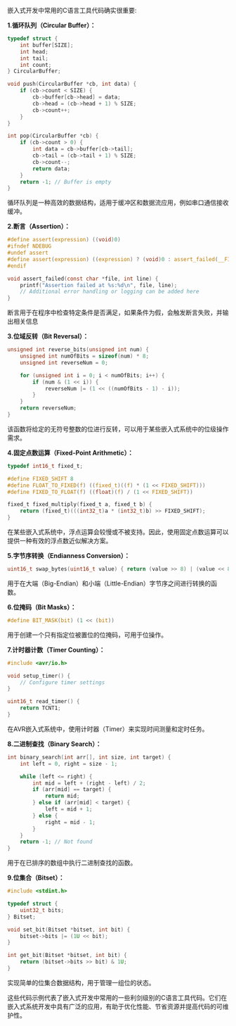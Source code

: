 嵌入式开发中常用的C语言工具代码确实很重要:

**1.循环队列（Circular Buffer）：**

```c
typedef struct {
    int buffer[SIZE];
    int head;
    int tail;
    int count;
} CircularBuffer;

void push(CircularBuffer *cb, int data) {
    if (cb->count < SIZE) {
        cb->buffer[cb->head] = data;
        cb->head = (cb->head + 1) % SIZE;
        cb->count++;
    }
}

int pop(CircularBuffer *cb) {
    if (cb->count > 0) {
        int data = cb->buffer[cb->tail];
        cb->tail = (cb->tail + 1) % SIZE;
        cb->count--;
        return data;
    }
    return -1; // Buffer is empty
}
```

循环队列是一种高效的数据结构，适用于缓冲区和数据流应用，例如串口通信接收缓冲。

**2.断言（Assertion）：**

```c
#define assert(expression) ((void)0)
#ifndef NDEBUG
#undef assert
#define assert(expression) ((expression) ? (void)0 : assert_failed(__FILE__, __LINE__))
#endif

void assert_failed(const char *file, int line) {
    printf("Assertion failed at %s:%d\n", file, line);
    // Additional error handling or logging can be added here
}
```

断言用于在程序中检查特定条件是否满足，如果条件为假，会触发断言失败，并输出相关信息

**3.位域反转（Bit Reversal）：**

```c
unsigned int reverse_bits(unsigned int num) {
    unsigned int numOfBits = sizeof(num) * 8;
    unsigned int reverseNum = 0;

    for (unsigned int i = 0; i < numOfBits; i++) {
        if (num & (1 << i)) {
            reverseNum |= (1 << ((numOfBits - 1) - i));
        }
    }
    return reverseNum;
}
```

该函数将给定的无符号整数的位进行反转，可以用于某些嵌入式系统中的位级操作需求。

**4.固定点数运算（Fixed-Point Arithmetic）：**

```c
typedef int16_t fixed_t;

#define FIXED_SHIFT 8
#define FLOAT_TO_FIXED(f) ((fixed_t)((f) * (1 << FIXED_SHIFT)))
#define FIXED_TO_FLOAT(f) ((float)(f) / (1 << FIXED_SHIFT))

fixed_t fixed_multiply(fixed_t a, fixed_t b) {
    return (fixed_t)(((int32_t)a * (int32_t)b) >> FIXED_SHIFT);
}
```

在某些嵌入式系统中，浮点运算会较慢或不被支持。因此，使用固定点数运算可以提供一种有效的浮点数近似解决方案。

**5.字节序转换（Endianness Conversion）：**

```c
uint16_t swap_bytes(uint16_t value) { return (value >> 8) | (value << 8); }
```

用于在大端（Big-Endian）和小端（Little-Endian）字节序之间进行转换的函数。

**6.位掩码（Bit Masks）：**

```c
#define BIT_MASK(bit) (1 << (bit))
```

用于创建一个只有指定位被置位的位掩码，可用于位操作。

**7.计时器计数（Timer Counting）：**

```c
#include <avr/io.h>

void setup_timer() {
    // Configure timer settings
}

uint16_t read_timer() {
    return TCNT1;
}
```

在AVR嵌入式系统中，使用计时器（Timer）来实现时间测量和定时任务。

**8.二进制查找（Binary Search）：**

```c
int binary_search(int arr[], int size, int target) {
    int left = 0, right = size - 1;

    while (left <= right) {
        int mid = left + (right - left) / 2;
        if (arr[mid] == target) {
            return mid;
        } else if (arr[mid] < target) {
            left = mid + 1;
        } else {
            right = mid - 1;
        }
    }
    return -1; // Not found
}
```

用于在已排序的数组中执行二进制查找的函数。

**9.位集合（Bitset）：**

```c
#include <stdint.h>

typedef struct {
    uint32_t bits;
} Bitset;

void set_bit(Bitset *bitset, int bit) {
    bitset->bits |= (1U << bit);
}

int get_bit(Bitset *bitset, int bit) {
    return (bitset->bits >> bit) & 1U;
}
```

实现简单的位集合数据结构，用于管理一组位的状态。

这些代码示例代表了嵌入式开发中常用的一些利剑级别的C语言工具代码。它们在嵌入式系统开发中具有广泛的应用，有助于优化性能、节省资源并提高代码的可维护性。